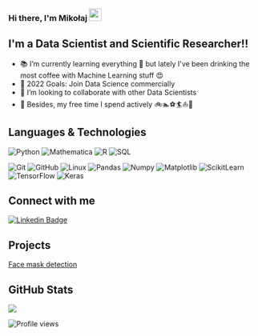 ### Hi there, I'm Mikołaj <img src="https://media.giphy.com/media/hvRJCLFzcasrR4ia7z/giphy.gif" width="25px"></a>

## I'm a Data Scientist and Scientific Researcher!!
- :books: I’m currently learning everything 🤣 but lately I've been drinking the most coffee with Machine Learning stuff :heart_eyes:
- 🥅 2022 Goals: Join Data Science commercially
- 👯 I’m looking to collaborate with other Data Scientists
- 🌱 Besides, my free time I spend actively :bike::swimmer::soccer::surfer::sailboat::ski:



## Languages & Technologies
![Python](https://img.shields.io/badge/-Python-000?&logo=Python)
![Mathematica](https://tinyurl.com/2x5yjube)
![R](https://img.shields.io/badge/-R-000?&logo=R)
![SQL](https://img.shields.io/badge/-SQL-000?&logo=MySQL)


  ![Git](https://img.shields.io/badge/-Git-black?style=flat-square&logo=git)
  ![GitHub](https://img.shields.io/badge/-GitHub-181717?style=flat-square&logo=github)
  ![Linux](https://img.shields.io/badge/-Linux-000?&logo=Linux)
  ![Pandas](https://img.shields.io/badge/-Pandas-000?&logo=Pandas)
  ![Numpy](https://img.shields.io/badge/-Numpy-000?&logo=Numpy)
  ![Matplotlib](https://img.shields.io/badge/-Selenium-000?&logo=Selenium)
  ![ScikitLearn](https://img.shields.io/badge/-ScikitLearn-000?&logo=ScikitLearn)
  ![TensorFlow](https://img.shields.io/badge/-TensorFlow-000?&logo=TensorFlow)
  ![Keras](https://img.shields.io/badge/-Keras-000?&logo=Keras)

## Connect with me

[![Linkedin Badge](https://img.shields.io/badge/-LinkedIn-0e76a8?style=flat-square&logo=Linkedin&logoColor=white)](https://www.linkedin.com/in/miko%C5%82aj-miecznikowski/)

## Projects
[Face mask detection](https://github.com/Mieczmik/face-mask-detection)

## GitHub Stats

<img src="https://github-readme-stats.vercel.app/api/top-langs/?username=Mieczmik&layout=compact&count_private=true" />

![Profile views](https://gpvc.arturio.dev/Mieczmik)

